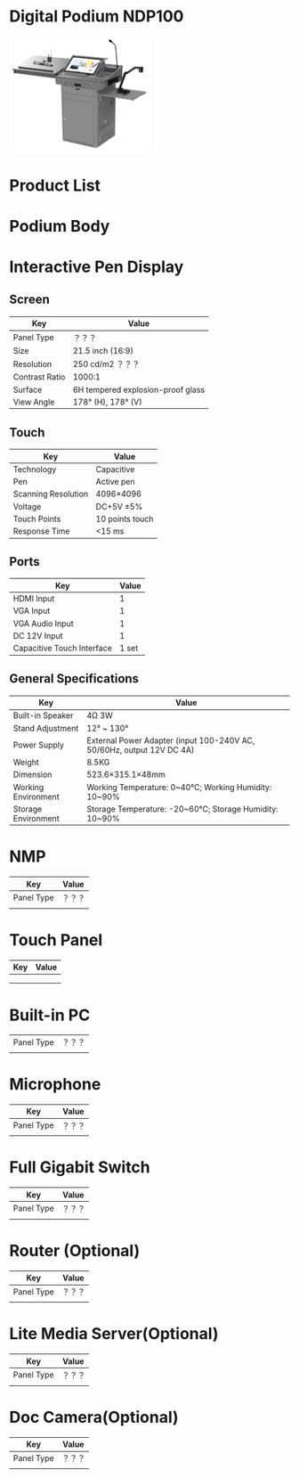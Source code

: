 
# Digital Podium NDP100





<img src="../UserManual/img/NDP100v3-All.png" style="zoom: 25%;" />







# Product List





# Podium Body









# Interactive Pen Display



## Screen

| Key            | Value                             |
| -------------- | --------------------------------- |
| Panel Type     | ？？？                            |
| Size           | 21.5 inch (16:9)                  |
| Resolution     | 250 cd/m2 ？？？                  |
| Contrast Ratio | 1000:1                            |
| Surface        | 6H tempered explosion-proof glass |
| View Angle     | 178° (H), 178° (V)                |



## Touch

| Key                 | Value           |
| ------------------- | --------------- |
| Technology          | Capacitive      |
| Pen                 | Active pen      |
| Scanning Resolution | 4096×4096       |
| Voltage             | DC+5V ±5%       |
| Touch Points        | 10 points touch |
| Response Time       | <15 ms          |



## Ports

| Key                        | Value |
| -------------------------- | ----- |
| HDMI Input                 | 1     |
| VGA Input                  | 1     |
| VGA Audio Input            | 1     |
| DC 12V Input               | 1     |
| Capacitive Touch Interface | 1 set |



## General Specifications

| Key                 | Value                                                        |
| ------------------- | ------------------------------------------------------------ |
| Built-in Speaker    | 4Ω 3W                                                        |
| Stand Adjustment    | 12° ~ 130°                                                   |
| Power Supply        | External Power Adapter (input 100-240V AC, 50/60Hz, output 12V DC 4A) |
| Weight              | 8.5KG                                                        |
| Dimension           | 523.6×315.1×48mm                                             |
| Working Environment | Working Temperature: 0~40℃; Working Humidity: 10~90%         |
| Storage Environment | Storage Temperature: -20~60℃; Storage Humidity: 10~90%       |



# NMP



| Key        | Value  |
| ---------- | ------ |
| Panel Type | ？？？ |
|            |        |



# Touch Panel

| Key  | Value |
| ---- | ----- |
|      |       |
|      |       |
|      |       |





# Built-in PC

|            |        |
| ---------- | ------ |
| Panel Type | ？？？ |
|            |        |





# Microphone

| Key        | Value  |
| ---------- | ------ |
| Panel Type | ？？？ |
|            |        |





# Full Gigabit Switch

| Key        | Value  |
| ---------- | ------ |
| Panel Type | ？？？ |
|            |        |





# Router (Optional)

| Key        | Value  |
| ---------- | ------ |
| Panel Type | ？？？ |
|            |        |



# Lite Media Server(Optional)

| Key        | Value  |
| ---------- | ------ |
| Panel Type | ？？？ |
|            |        |





# Doc Camera(Optional)

| Key        | Value  |
| ---------- | ------ |
| Panel Type | ？？？ |
|            |        |